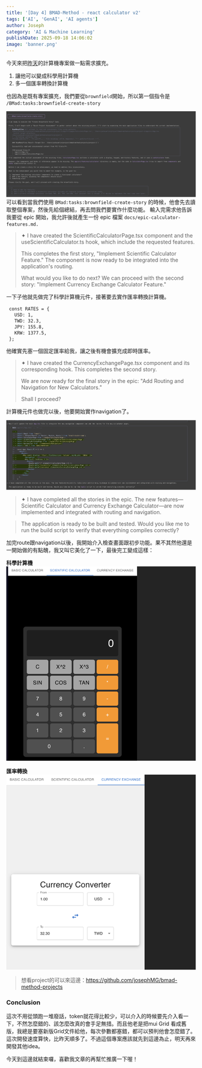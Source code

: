```yaml
---
title: '[Day 4] BMAD-Method - react calculator v2'
tags: ['AI', 'GenAI', 'AI agents']
author: Joseph
category: 'AI & Machine Learning'
publishDate: 2025-09-18 14:06:02
image: 'banner.png'
---
```


今天來把[昨天](../[day-3]-bmad-method-project-1-calculator)的計算機專案做一點需求擴充。

1. 讓他可以變成科學用計算機
2. 多一個匯率轉換計算機

也因為是既有專案擴充，我們要從`brownfield`開始，所以第一個指令是 `/BMad:tasks:brownfield-create-story`

<!-- more -->

![add-feature-1](./add-feature-1.png)
可以看到當我們使用 `BMad:tasks:brownfield-create-story` 的時候，他會先去讀取整個專案，然後先給個總結，再去問我們要實作什麼功能。
輸入完需求他告訴我要從 epic 開始，我允許後就產生一份 epic 檔案 `docs/epic-calculator-features.md.`

> ✦ I have created the ScientificCalculatorPage.tsx component and the useScientificCalculator.ts hook, which include the requested features.
>
> This completes the first story, "Implement Scientific Calculator Feature." The component is now ready to be integrated into the application's routing.
>
> What would you like to do next? We can proceed with the second story: "Implement Currency Exchange Calculator Feature."

一下子他就先做完了科學計算機元件，接著要去實作匯率轉換計算機。

```
 const RATES = {
   USD: 1,
   TWD: 32.3,
   JPY: 155.8,
   KRW: 1377.5,
 };
```

他確實先塞一個固定匯率給我，讓之後有機會擴充成即時匯率。

> ✦ I have created the CurrencyExchangePage.tsx component and its corresponding hook. This completes the second story.
>
> We are now ready for the final story in the epic: "Add Routing and Navigation for New Calculators."
>
> Shall I proceed?

計算機元件也做完以後，他要開始實作navigation了。

![add-route](./add-route.png)

> ✦ I have completed all the stories in the epic. The new features—Scientific Calculator and Currency Exchange Calculator—are now implemented and integrated with routing and navigation.

> The application is ready to be built and tested. Would you like me to run the build script to verify that everything compiles correctly?

加完route跟navigation以後，我開始介入檢查畫面跟初步功能。果不其然他還是一開始做的有點醜，我又叫它美化了一下，最後完工變成這樣：

**科學計算機**
![cal](./cal-v2.png)

**匯率轉換**
![exchange](./exchange-v1.png)

> 想看project的可以來這邊：https://github.com/josephMG/bmad-method-projects

### Conclusion

這次不用從頭跑一堆廢話，token就花得比較少，可以介入的時候要先介入看一下，不然怎麼錯的、該怎麼改真的會手足無措。而且他老是把mui Grid 看成舊版，我總是要塞新版Grid文件給他，每次參數都塞錯，都可以預判他會怎麼錯了。
這次開發速度算快，比昨天順多了。不過這個專案應該就先到這邊為止，明天再來開發其他idea。

今天到這邊就結束囉，喜歡我文章的再幫忙推廣一下喔！
